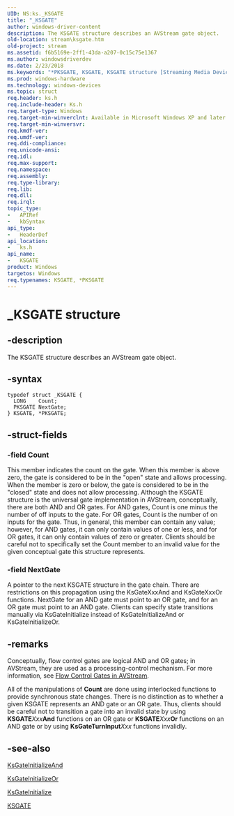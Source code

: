 ```yaml
---
UID: NS:ks._KSGATE
title: "_KSGATE"
author: windows-driver-content
description: The KSGATE structure describes an AVStream gate object.
old-location: stream\ksgate.htm
old-project: stream
ms.assetid: f6b5169e-2ff1-43da-a207-0c15c75e1367
ms.author: windowsdriverdev
ms.date: 2/23/2018
ms.keywords: "*PKSGATE, KSGATE, KSGATE structure [Streaming Media Devices], PKSGATE, PKSGATE structure pointer [Streaming Media Devices], _KSGATE, avstruct_b232aae6-2b0a-44f9-beaf-29fe4b7f8b86.xml, ks/KSGATE, ks/PKSGATE, stream.ksgate"
ms.prod: windows-hardware
ms.technology: windows-devices
ms.topic: struct
req.header: ks.h
req.include-header: Ks.h
req.target-type: Windows
req.target-min-winverclnt: Available in Microsoft Windows XP and later operating systems and in Microsoft DirectX 8.0 and later versions.
req.target-min-winversvr: 
req.kmdf-ver: 
req.umdf-ver: 
req.ddi-compliance: 
req.unicode-ansi: 
req.idl: 
req.max-support: 
req.namespace: 
req.assembly: 
req.type-library: 
req.lib: 
req.dll: 
req.irql: 
topic_type:
-	APIRef
-	kbSyntax
api_type:
-	HeaderDef
api_location:
-	ks.h
api_name:
-	KSGATE
product: Windows
targetos: Windows
req.typenames: KSGATE, *PKSGATE
---
```


# _KSGATE structure


## -description


The KSGATE structure describes an AVStream gate object.


## -syntax


````
typedef struct _KSGATE {
  LONG    Count;
  PKSGATE NextGate;
} KSGATE, *PKSGATE;
````


## -struct-fields




### -field Count

This member indicates the count on the gate. When this member is above zero, the gate is considered to be in the "open" state and allows processing. When the member is zero or below, the gate is considered to be in the "closed" state and does not allow processing. Although the KSGATE structure is the universal gate implementation in AVStream, conceptually, there are both AND and OR gates. For AND gates, Count is one minus the number of off inputs to the gate. For OR gates, Count is the number of on inputs for the gate. Thus, in general, this member can contain any value; however, for AND gates, it can only contain values of one or less, and for OR gates, it can only contain values of zero or greater. Clients should be careful not to specifically set the Count member to an invalid value for the given conceptual gate this structure represents. 



### -field NextGate

A pointer to the next KSGATE structure in the gate chain. There are restrictions on this propagation using the KsGateXxxAnd and KsGateXxxOr functions. NextGate for an AND gate must point to an OR gate, and for an OR gate must point to an AND gate. Clients can specify state transitions manually via KsGateInitialize instead of KsGateInitializeAnd or KsGateInitializeOr.


## -remarks



Conceptually, flow control gates are logical AND and OR gates; in AVStream, they are used as a processing-control mechanism. For more information, see <a href="https://msdn.microsoft.com/c5592f92-a432-44e3-afe0-60fcf917a443">Flow Control Gates in AVStream</a>.

All of the manipulations of <b>Count</b> are done using interlocked functions to provide synchronous state changes. There is no distinction as to whether a given KSGATE represents an AND gate or an OR gate. Thus, clients should be careful not to transition a gate into an invalid state by using <b>KSGATE</b><i>Xxx</i><b>And</b> functions on an OR gate or <b>KSGATE</b><i>Xxx</i><b>Or</b> functions on an AND gate or by using <b>KsGateTurnInput</b><i>Xxx</i> functions invalidly.




## -see-also

<a href="..\ks\nf-ks-ksgateinitializeand.md">KsGateInitializeAnd</a>



<a href="..\ks\nf-ks-ksgateinitializeor.md">KsGateInitializeOr</a>



<a href="..\ks\nf-ks-ksgateinitialize.md">KsGateInitialize</a>



<a href="..\ks\ns-ks-_ksgate.md">KSGATE</a>



 

 


